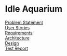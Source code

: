 # Idle Aquarium

[Problem Statement](https://knickknaack.github.io/Average-Joes/problem.md)<br/>
[User Stories](https://knickknaack.github.io/Average-Joes/userstories.md)<br/>
[Requirements](https://knickknaack.github.io/Average-Joes/requirements.md)<br/>
[Architecture](https://knickknaack.github.io/Average-Joes/architecture.md)<br/>
[Design](https://knickknaack.github.io/Average-Joes/design.md)<br/>
[Test Report](https://knickknaack.github.io/Average-Joes/testreport.md)<br/>

